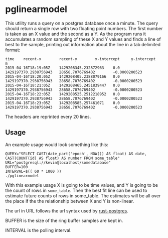 # pglinearmodel

This utility runs a query on a postgres database once a minute. The
query should return a single row with two floating point numbers. The
first number is taken as an X value and the second as a Y. As the
program runs it accumulates a random sampling of these X and Y
values and finds a line of best to the sample, printing out
information about the line in a tab delimited format:

```
time    recent-x        recent-y        x-intercept     y-intercept    m
2015-04-16T18:19:05Z    1429208345.232872963    0.0    1429197370.2938756943   28658.7076769402        -0.0000200523
2015-04-16T18:20:05Z    1429208405.2388079166   0.0    1429197370.2938756943   28658.7076769402        -0.0000200523
2015-04-16T18:21:05Z    1429208465.2451839447   0.0    1429197370.2938756943   28658.7076769402        -0.0000200523
2015-04-16T18:22:05Z    1429208525.2512218952   0.0    1429197370.2938756943   28658.7076769402        -0.0000200523
2015-04-16T18:23:05Z    1429208585.257461071    0.0    1429197370.2938756943   28658.7076769402        -0.0000200523
```

The headers are reprinted every 20 lines.

## Usage

An example usage would look something like this:

```
QUERY="SELECT CAST(date_part('epoch', NOW()) AS float) AS date, CAST(COUNT(id) AS float) AS number FROM some_table"
URL="postgresql://kevin@localhost/somedatabase"
BUFFER=100
INTERVAL=$(( 60 * 1000 ))
./pglinearmodel
```

With this example usage X is going to be time values, and Y is going
to be the count of rows in `some_table`. Then the best fit line can be
used to estimate future counts of rows in some_table. The estimates
will be all over the place if the the relationship between X and Y is
non-linear.

The url in URL follows the url syntax used by
[rust-postgres](https://github.com/sfackler/rust-postgres).

BUFFER is the size of the ring buffer samples are kept in.

INTERVAL is the polling interval.
